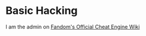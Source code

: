 # Basic Hacking
I am the admin on [Fandom's Official Cheat Engine Wiki](https://cheat-engine-restored.fandom.com/wiki/Cheat_Engine_Wiki)
